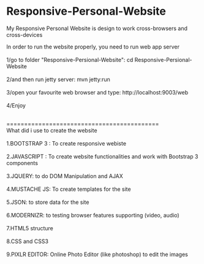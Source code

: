 Responsive-Personal-Website
===========================

My Responsive Personal Website is design to work cross-browsers and cross-devices<br />

In order to run the website properly, you need to run web app server<br /><br />
1/go to folder "Responsive-Persional-Website":  cd Responsive-Persional-Website<br /><br />
2/and then run jetty server:                    mvn jetty:run<br /><br />
3/open your favourite web browser and type:  http://localhost:9003/web<br /><br />
4/Enjoy<br /><br />

===========================================<br />
What did i use to create the website<br /><br />
1.BOOTSTRAP 3 : To create responsive webiste<br /><br />
2.JAVASCRIPT : To create website functionalities and work with Bootstrap 3 components<br /><br />
3.JQUERY: to do DOM Manipulation and AJAX<br /><br />
4.MUSTACHE JS: To create templates for the site<br /><br />
5.JSON: to store data for the site<br /><br />
6.MODERNIZR: to testing browser features supporting (video, audio)<br /><br />
7.HTML5 structure<br /><br />
8.CSS and CSS3<br /><br />
9.PIXLR EDITOR: Online Photo Editor (like photoshop) to edit the images<br />
